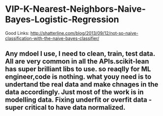 # VIP-K-Nearest-Neighbors-Naive-Bayes-Logistic-Regression
Good Links:
http://shatterline.com/blog/2013/09/12/not-so-naive-classification-with-the-naive-bayes-classifier/

## Any mdoel I use, I need to clean, train, test data. All are very common in all the APIs.scikit-lean has super brilliant libs to use. so reaqlly for ML engineer,code is nothing. what youy need  is to undertand tbe real data and make chnages in the data accordingly. Just most of the work is in modelling data. Fixing underfit or overfit data - super critical to have data normalized.  
